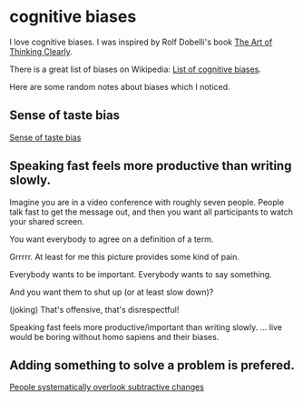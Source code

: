 # cognitive biases

I love cognitive biases. I was inspired by Rolf Dobelli's book [The Art of Thinking Clearly](https://en.wikipedia.org/wiki/The_Art_of_Thinking_Clearly).

There is a great list of biases on Wikipedia: [List of cognitive biases](https://en.wikipedia.org/wiki/List_of_cognitive_biases).

Here are some random notes about biases which I noticed.

## Sense of taste bias
[Sense of taste bias](https://github.com/guettli/sense-of-taste-bias)

## Speaking fast feels more productive than writing slowly.

Imagine you are in a video conference with roughly seven people. People talk fast to get the message out, and
then you want all participants to watch your shared screen.

You want everybody to agree on a definition of a term.

Grrrrr. At least for me this picture provides some kind of pain.

Everybody wants to be important. Everybody wants to say something.

And you want them to shut up (or at least slow down)? 

(joking) That's offensive, that's disrespectful!

Speaking fast feels more productive/important than writing slowly. ... live would be boring without homo sapiens and their biases.

## Adding something to solve a problem is prefered.

[People systematically overlook subtractive changes](https://www.nature.com/articles/s41586-021-03380-y)

